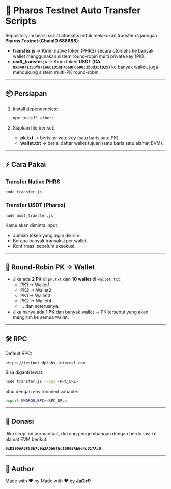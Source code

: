 # 🚀 Pharos Testnet Auto Transfer Scripts

Repository ini berisi script otomatis untuk melakukan transfer di jaringan **Pharos Testnet (ChainID 688688)**:

- **transfer.js** → Kirim native token (PHRS) secara otomatis ke banyak wallet menggunakan sistem round-robin multi private key (PK).
- **usdt_transfer.js** → Kirim token **USDT (CA: `0xD4071393f8716661958F766DF660033b3d35fD29`)** ke banyak wallet, juga mendukung sistem multi-PK round-robin.

---

## 📦 Persiapan

1. Install dependencies:
   ```bash
   npm install ethers
   ```

2. Siapkan file berikut:
   - **pk.txt** → berisi private key (satu baris satu PK).
   - **wallet.txt** → berisi daftar wallet tujuan (satu baris satu alamat EVM).

---

## ⚡ Cara Pakai

### Transfer Native PHRS
```bash
node transfer.js
```

### Transfer USDT (Pharos)
```bash
node usdt_transfer.js
```

Kamu akan diminta input:
- Jumlah token yang ingin dikirim.
- Berapa banyak transaksi per wallet.
- Konfirmasi sebelum eksekusi.

---

## 🔄 Round-Robin PK → Wallet
- Jika ada **2 PK** di `pk.txt` dan **10 wallet** di `wallet.txt`:
  - PK1 → Wallet1  
  - PK2 → Wallet2  
  - PK1 → Wallet3  
  - PK2 → Wallet4  
  - … dan seterusnya.
- Jika hanya ada **1 PK** dan banyak wallet → PK tersebut yang akan mengirim ke semua wallet.

---

## 🛠️ RPC
Default RPC:  
```
https://testnet.dplabs-internal.com
```

Bisa diganti lewat:
```bash
node transfer.js --rpc <RPC_URL>
```
atau dengan environment variable:
```bash
export PHAROS_RPC=<RPC_URL>
```

---

## 🙌 Donasi
Jika script ini bermanfaat, dukung pengembangan dengan berdonasi ke alamat EVM berikut:

**`0xD295AA6F58b7c9a2ADb6f6c1596EAb6e4c817Ac0`**

---

## 👤 Author
Made with ❤️ by Made with ❤️ by [**JaGir9**](https://github.com/JaGir9)  

